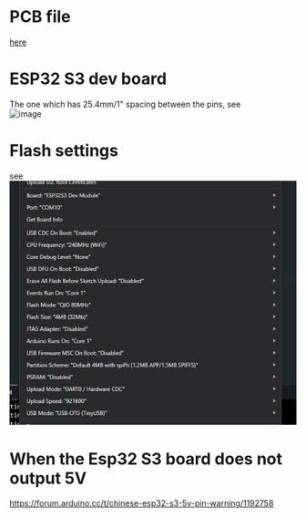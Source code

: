 # PCB file
[here](Wiring/Esp32S3_V4/Gerber_DIY_FFB_Pedal_PCB_V4_PCB.zip)

# ESP32 S3 dev board
The one which has 25.4mm/1" spacing between the pins, see<br>
![image](https://github.com/ChrGri/DIY-Sim-Racing-FFB-Pedal/assets/21274895/f81e36fa-fb8f-49a2-988e-75302aabfc27)



# Flash settings
see ![](ArduinoIdeSettings.png)

# When the Esp32 S3 board does not output 5V
https://forum.arduino.cc/t/chinese-esp32-s3-5v-pin-warning/1192758
